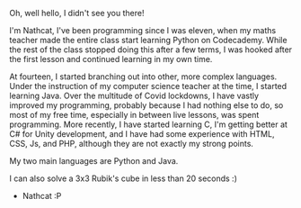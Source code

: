Oh, well hello, I didn't see you there!

I'm Nathcat, I've been programming since I was eleven, when my maths teacher made the entire class start learning Python on Codecademy.
While the rest of the class stopped doing this after a few terms, I was hooked after the first lesson and continued learning in my own time.

At fourteen, I started branching out into other, more complex languages. Under the instruction of my computer science teacher at the time, I started learning Java.
Over the multitude of Covid lockdowns, I have vastly improved my programming, probably because I had nothing else to do, so most of my free time, especially in
between live lessons, was spent programming. More recently, I have started learning C, I'm getting better at C# for Unity development, and I have had some experience
with HTML, CSS, Js, and PHP, although they are not exactly my strong points.

My two main languages are Python and Java.

I can also solve a 3x3 Rubik's cube in less than 20 seconds :)

 - Nathcat :P

<!---
Nathcat/Nathcat is a ✨ special ✨ repository because its `README.md` (this file) appears on your GitHub profile.
You can click the Preview link to take a look at your changes.
--->
